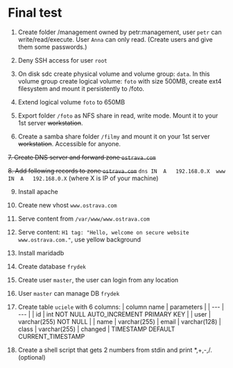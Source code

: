 # Final test

1. Create folder /management owned by petr:management, user `petr` can write/read/execute. User `Anna` can only read. (Create users and give them some passwords.)

2. Deny SSH access for user `root`

3. On disk sdc create physical volume and volume group: `data`. In this volume group create logical volume: `foto` with size 500MB, create ext4 filesystem and mount it persistently to /foto.

4. Extend logical volume `foto` to 650MB

5. Export folder `/foto` as NFS share in read, write mode. Mount it to your 1st server ~~workstation~~.

6. Create a samba share folder `/filmy` and mount it on your 1st server ~~workstation~~. Accessible for anyone.

~~7. Create DNS server and forward zone `ostrava.com`~~

~~8. Add following records to zone `ostrava.com`~~
    ```
    dns IN  A   192.168.0.X 
    www IN  A   192.168.0.X
    ```
    (where X is IP of your machine)

9. Install apache

10. Create new vhost `www.ostrava.com`

11. Serve content from `/var/www/www.ostrava.com`

12. Serve content: `H1 tag: "Hello, welcome on secure website www.ostrava.com."`, use yellow background

13. Install maridadb

4. Create database `frydek`

15. Create user `master`, the user can login from any location

16. User `master` can manage DB `frydek` 

17. Create table `uciele` with 6 columns:
    | column name | parameters |
    | --- | --- |
    | id | int NOT NULL AUTO_INCREMENT PRIMARY KEY |
    | user | varchar(255) NOT NULL |
    | name | varchar(255)
    | email | varchar(128)
    | class | varchar(255)
    | changed | TIMESTAMP DEFAULT CURRENT_TIMESTAMP

18. Create a shell script that gets 2 numbers from stdin and print *,+,-,/. (optional)